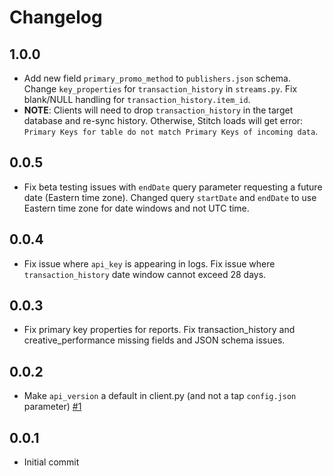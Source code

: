# Changelog

## 1.0.0
  * Add new field `primary_promo_method` to `publishers.json` schema. Change `key_properties` for `transaction_history` in `streams.py`. Fix blank/NULL handling for `transaction_history.item_id`.
  * **NOTE**: Clients will need to drop `transaction_history` in the target database and re-sync history. Otherwise, Stitch loads will get error: `Primary Keys for table do not match Primary Keys of incoming data`.

## 0.0.5
  * Fix beta testing issues with `endDate` query parameter requesting a future date (Eastern time zone). Changed query `startDate` and `endDate` to use Eastern time zone for date windows and not UTC time.

## 0.0.4
  * Fix issue where `api_key` is appearing in logs. Fix issue where `transaction_history` date window cannot exceed 28 days.

## 0.0.3
  * Fix primary key properties for reports. Fix transaction_history and creative_performance missing fields and JSON schema issues.

## 0.0.2
  * Make `api_version` a default in client.py (and not a tap `config.json` parameter) [#1](https://github.com/singer-io/tap-pepperjam/pull/1)

## 0.0.1
  * Initial commit
